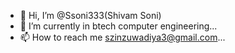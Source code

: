 - 👋 Hi, I’m @Ssoni333(Shivam Soni)
- 🌱 I’m currently  in btech computer engineering...
- 📫 How to reach me szinzuwadiya3@gmail.com...


<!---
Ssoni333/Ssoni333 is a ✨ special ✨ repository because its `README.md` (this file) appears on your GitHub profile.
You can click the Preview link to take a look at your changes.
--->
